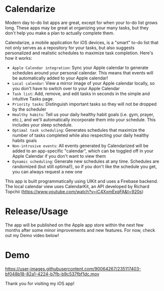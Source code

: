 # Calendarize

Modern day to-do list apps are great, except for when your to-do list grows long. These apps may be great at organizing your many tasks, but they don't help you make a plan to actually complete them.

Calendarize, a mobile application for iOS devices, is a "smart" to-do list that not only serves as a repository for your tasks, but also suggests personalized and realistic schedules to maximize task completion. Here's how it works:

- `Apple Calendar integration`: Sync your Apple calendar to generate schedules around your personal calendar. This means that events will be automatically added to your Apple calendar!
- `Local calendar`: View a mirror image of your Apple calendar locally, so you don't have to switch over to your Apple Calendar
- `Task list`: Add, remove, and edit tasks in seconds in the simple and intuitive Tasks page.
- `Priority tasks`: Distinguish important tasks so they will not be dropped by the scheduler
- `Healthy habits`: Tell us your daily healthy habit goals (i.e. gym, prayer, etc.), and we'll automatically incorporate them into your schedule. This includes your sleep schedule.
- `Optimal task scheduling`: Generates schedules that maximize the number of tasks completed while also respecting your daily healthy habits goals
- `Non-intrusive events`: All events generated by Calendarized will be added to an app-specific "calendar", which can be toggled off in your Apple Calendar if you don't want to view them
- `Dynamic scheduling`: Generate new schedules at any time. Schedules are randomized (but still optimal!), so if you don't like the schedule you get, you can always request a new one

This app is built programmatically using UIKit and uses a Firebase backend. The local calendar view uses CalendarKit, an API developed by Richard Topchii (https://www.youtube.com/watch?v=iC4XxmExqFA&t=920s)

# Release/Usage
The app will be published on the Apple app store within the next few months after some minor improvements and new features. For now, check out my Demo video below!

# Demo
https://user-images.githubusercontent.com/90064267/235117403-bf048b18-82a1-4224-b7fb-b9c537fbf1dc.mov

Thank you for visiting my iOS app!
